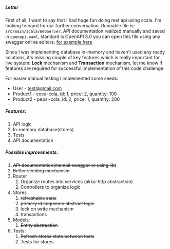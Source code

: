 ##### Letter
First of all, I want to say that I had huge fun doing rest api using scala.
I'm looking forward for our further conversation. Runnable file is: `src/main/scala/WebServer`.
API documentation realized manually and saved in `openapi.yaml`, standard is OpenAPI 3.0 you can open this file
using any swagger online editors, [for example here](https://editor.swagger.io/)

Since I was implementing database in-memory and haven't used any ready solutions, it's missing couple of key features
which is really important for live system: **Lock** mechanism and **Transaction** mechanism, let me know if
features are required for successful implementation of this code challenge.

For easier manual testing I implemented some seeds:
* User - test@gmail.com
* Product1 - coca-cola, id: 1, price: 2, quantity: 100
* Product2 - pepsi-cola, id: 2, price: 1, quantity: 200

##### Features:
1. API logic
2. In-memory database(stores)
3. Tests
4. API documentation

##### Possible improvements:
1. ~~API documentation(manual swagger or using lib)~~
2. ~~Better seeding mechanism~~
3. Router
    1. Organize routes into services (akka-http abstraction)
    2. Controllers to organize logic
4. Stores
    1. ~~refreshable state~~
    2. ~~primary id sequence abstract logic~~
    3. lock on write mechanism
    4. transactions
5. Models:
    1. ~~Entity abstraction~~
6. Tests:
    1. ~~Refresh stores state between tests~~
    2. Tests for stores